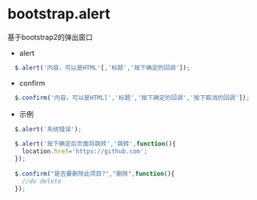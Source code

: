 # bootstrap.alert
基于bootstrap2的弹出窗口

- alert
```javascript
  $.alert('内容，可以是HTML'[,'标题','按下确定的回调']);
```

- confirm
```javascript
  $.confirm('内容，可以是HTML[','标题','按下确定的回调','按下取消的回调']);
```

- 示例
```javascript
  $.alert('系统错误');
  
  $.alert('按下确定后页面将跳转','跳转',function(){
    location.href='https://github.com';
  });
  
  $.confirm("是否要删除此项目?","删除",function(){
    //do delete
  });
```
